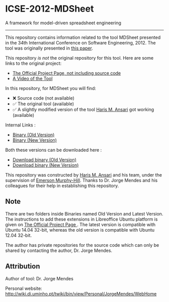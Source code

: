 # ICSE-2012-MDSheet

A framework for model-driven spreadsheet engineering

***

This repository contains information related to the tool MDSheet presented in the 34th International Conference on Software Engineering, 2012. The tool was originally presented in [this paper](http://ieeexplore.ieee.org/xpl/articleDetails.jsp?arnumber=6227239&newsearch=true&queryText=MDSheet:%20A%20framework%20for%20model-driven%20spreadsheet%20engineering).

This repository _is not_ the original repository for this tool. Here are some links to the original project:

* [The Official Project Page, not including source code](http://ssaapp.di.uminho.pt/twiki/bin/view/Main/Software)
* [A Video of the Tool](https://www.youtube.com/watch?v=6LNdTdCpV2U)

In this repository, for MDSheet you will find:
* :x: Source code (not available)
* :white_check_mark: The original tool (available)
* :white_check_mark: A slightly modified version of the tool [Haris M. Ansari](https://github.com/hmansari) got working (available)

Internal Links :
* [Binary (Old Version)](https://github.com/SoftwareEngineeringToolDemos/ICSE-2012-MDSheet/tree/Tool_Review_Beaufort_egmulky/Binaries/Old%20Version)
* [Binary (New Version)](https://github.com/SoftwareEngineeringToolDemos/ICSE-2012-MDSheet/tree/Tool_Review_Beaufort_egmulky/Binaries/Latest%20Version)

Both these versions can be downloaded here :
* [Download binary (Old Version)](http://alfa.di.uminho.pt/~jorgemendes/software/mdsheet/experiment001/)
* [Download binary (New Version)](http://alfa.di.uminho.pt/~jorgemendes/software/mdsheet/latest/)

This repository was constructed by [Haris M. Ansari](https://github.com/hmansari) and his team, under the supervision of [Emerson Murphy-Hill](https://github.com/CaptainEmerson). Thanks to Dr. Jorge Mendes and his colleagues for their help in establishing this repository. 

## Note

There are two folders inside Binaries named Old Version and Latest Version. The instructions to add these extensions in Libreoffice Ubuntu platform is given on  [The Official Project Page ](http://ssaapp.di.uminho.pt/twiki/bin/view/Main/Software). The latest version is compatible with Ubuntu 14.04 32-bit, whereas the old version is compatible with Ubuntu 12.04 32-bit. 

The author has private repositories for the source code which can only be shared by contacting the author, Dr. Jorge Mendes. 

## Attribution

Author of tool: Dr. Jorge Mendes
 
Personal website: http://wiki.di.uminho.pt/twiki/bin/view/Personal/JorgeMendes/WebHome
